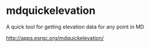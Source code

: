 mdquickelevation
================

A quick tool for getting elevation data for any point in MD

http://apps.esrgc.org/mdquickelevation/

